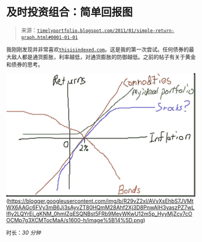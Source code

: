 <!--yml

分类：未分类

日期：2024-05-18 15:25:00

-->

# 及时投资组合：简单回报图

> 来源：[`timelyportfolio.blogspot.com/2011/01/simple-return-graph.html#0001-01-01`](http://timelyportfolio.blogspot.com/2011/01/simple-return-graph.html#0001-01-01)

我刚刚发现并非常喜欢[`thisisindexed.com`](http://thisisindexed.com "http://thisisindexed.com")。这是我的第一次尝试。任何债券的最大敌人都是通货膨胀，利率越低，对通货膨胀的防御越低。之前的帖子有关于黄金和债券的思考。

![图片](img/915d868a2847688a784995ee3db86a6e.png "image")(https://blogger.googleusercontent.com/img/b/R29vZ2xl/AVvXsEhbS7JVMtWX6AAGc6FVy3mB6Jj3sAyvZT80HQmM28Ahf2Xj3D8PnwAIH3yaszPZ7wLlfIy2LQYrEj_gKNM_0hmIZqESQNBst5FRb9MeyWKwU12m5p_HyyMjZcy7cOOCMp7g3XCMTocMaA/s1600-h/image%5B14%5D.png)

时长：*30 分钟*
